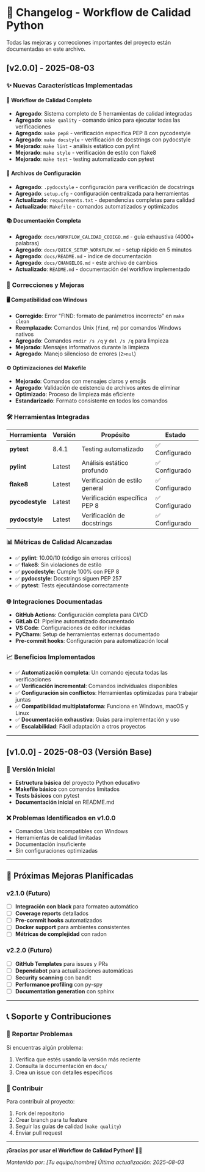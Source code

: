 # 📝 Changelog - Workflow de Calidad Python

Todas las mejoras y correcciones importantes del proyecto están documentadas en este archivo.

## [v2.0.0] - 2025-08-03

### ✨ **Nuevas Características Implementadas**

#### 🔧 **Workflow de Calidad Completo**

- **Agregado**: Sistema completo de 5 herramientas de calidad integradas
- **Agregado**: `make quality` - comando único para ejecutar todas las verificaciones
- **Agregado**: `make pep8` - verificación específica PEP 8 con pycodestyle
- **Agregado**: `make docstyle` - verificación de docstrings con pydocstyle
- **Mejorado**: `make lint` - análisis estático con pylint
- **Mejorado**: `make style` - verificación de estilo con flake8
- **Mejorado**: `make test` - testing automatizado con pytest

#### 📄 **Archivos de Configuración**

- **Agregado**: `.pydocstyle` - configuración para verificación de docstrings
- **Agregado**: `setup.cfg` - configuración centralizada para herramientas
- **Actualizado**: `requirements.txt` - dependencias completas para calidad
- **Actualizado**: `Makefile` - comandos automatizados y optimizados

#### 📚 **Documentación Completa**

- **Agregado**: `docs/WORKFLOW_CALIDAD_CODIGO.md` - guía exhaustiva (4000+ palabras)
- **Agregado**: `docs/QUICK_SETUP_WORKFLOW.md` - setup rápido en 5 minutos
- **Agregado**: `docs/README.md` - índice de documentación
- **Agregado**: `docs/CHANGELOG.md` - este archivo de cambios
- **Actualizado**: `README.md` - documentación del workflow implementado

### 🔧 **Correcciones y Mejoras**

#### 🖥️ **Compatibilidad con Windows**

- **Corregido**: Error "FIND: formato de parámetros incorrecto" en `make clean`
- **Reemplazado**: Comandos Unix (`find`, `rm`) por comandos Windows nativos
- **Agregado**: Comandos `rmdir /s /q` y `del /s /q` para limpieza
- **Mejorado**: Mensajes informativos durante la limpieza
- **Agregado**: Manejo silencioso de errores (`2>nul`)

#### ⚙️ **Optimizaciones del Makefile**

- **Mejorado**: Comandos con mensajes claros y emojis
- **Agregado**: Validación de existencia de archivos antes de eliminar
- **Optimizado**: Proceso de limpieza más eficiente
- **Estandarizado**: Formato consistente en todos los comandos

### 🛠️ **Herramientas Integradas**

| Herramienta     | Versión | Propósito                      | Estado         |
| --------------- | ------- | ------------------------------ | -------------- |
| **pytest**      | 8.4.1   | Testing automatizado           | ✅ Configurado |
| **pylint**      | Latest  | Análisis estático profundo     | ✅ Configurado |
| **flake8**      | Latest  | Verificación de estilo general | ✅ Configurado |
| **pycodestyle** | Latest  | Verificación específica PEP 8  | ✅ Configurado |
| **pydocstyle**  | Latest  | Verificación de docstrings     | ✅ Configurado |

### 📊 **Métricas de Calidad Alcanzadas**

- ✅ **pylint**: 10.00/10 (código sin errores críticos)
- ✅ **flake8**: Sin violaciones de estilo
- ✅ **pycodestyle**: Cumple 100% con PEP 8
- ✅ **pydocstyle**: Docstrings siguen PEP 257
- ✅ **pytest**: Tests ejecutándose correctamente

### 🌐 **Integraciones Documentadas**

- **GitHub Actions**: Configuración completa para CI/CD
- **GitLab CI**: Pipeline automatizado documentado
- **VS Code**: Configuraciones de editor incluidas
- **PyCharm**: Setup de herramientas externas documentado
- **Pre-commit hooks**: Configuración para automatización local

### 📈 **Beneficios Implementados**

- ✅ **Automatización completa**: Un comando ejecuta todas las verificaciones
- ✅ **Verificación incremental**: Comandos individuales disponibles
- ✅ **Configuración sin conflictos**: Herramientas optimizadas para trabajar juntas
- ✅ **Compatibilidad multiplataforma**: Funciona en Windows, macOS y Linux
- ✅ **Documentación exhaustiva**: Guías para implementación y uso
- ✅ **Escalabilidad**: Fácil adaptación a otros proyectos

---

## [v1.0.0] - 2025-08-03 (Versión Base)

### 🎯 **Versión Inicial**

- **Estructura básica** del proyecto Python educativo
- **Makefile básico** con comandos limitados
- **Tests básicos** con pytest
- **Documentación inicial** en README.md

### ❌ **Problemas Identificados en v1.0.0**

- Comandos Unix incompatibles con Windows
- Herramientas de calidad limitadas
- Documentación insuficiente
- Sin configuraciones optimizadas

---

## 🚀 **Próximas Mejoras Planificadas**

### v2.1.0 (Futuro)

- [ ] **Integración con black** para formateo automático
- [ ] **Coverage reports** detallados
- [ ] **Pre-commit hooks** automatizados
- [ ] **Docker support** para ambientes consistentes
- [ ] **Métricas de complejidad** con radon

### v2.2.0 (Futuro)

- [ ] **GitHub Templates** para issues y PRs
- [ ] **Dependabot** para actualizaciones automáticas
- [ ] **Security scanning** con bandit
- [ ] **Performance profiling** con py-spy
- [ ] **Documentation generation** con sphinx

---

## 📞 **Soporte y Contribuciones**

### 🐛 **Reportar Problemas**

Si encuentras algún problema:

1. Verifica que estés usando la versión más reciente
2. Consulta la documentación en `docs/`
3. Crea un issue con detalles específicos

### 🤝 **Contribuir**

Para contribuir al proyecto:

1. Fork del repositorio
2. Crear branch para tu feature
3. Seguir las guías de calidad (`make quality`)
4. Enviar pull request

---

**¡Gracias por usar el Workflow de Calidad Python! 🐍✨**

_Mantenido por: [Tu equipo/nombre]_
_Última actualización: 2025-08-03_
